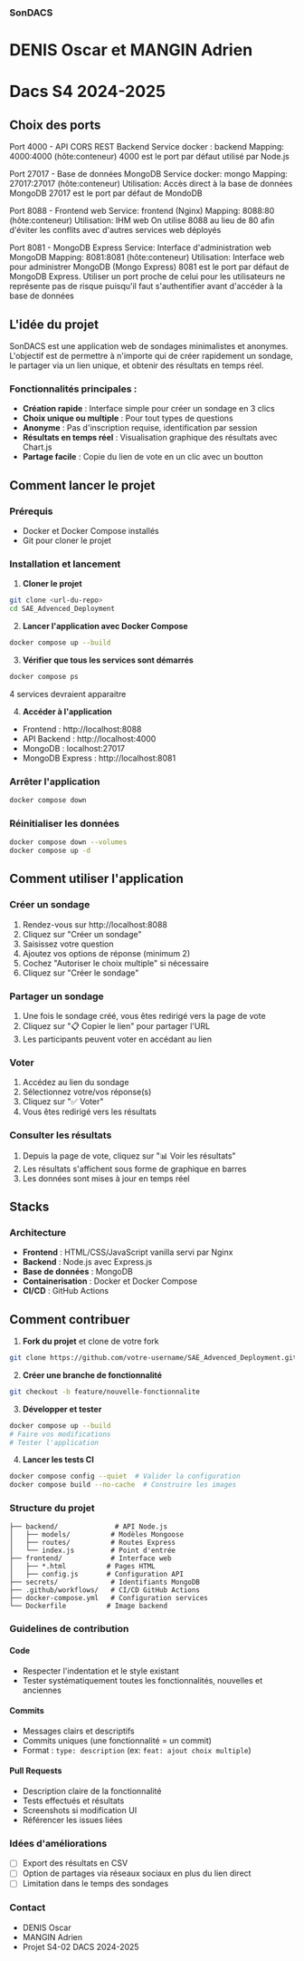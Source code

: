 ### SonDACS
# DENIS Oscar et MANGIN Adrien
# Dacs S4 2024-2025


## Choix des ports

Port 4000 - API CORS REST Backend
Service docker : backend
Mapping: 4000:4000 (hôte:conteneur)
4000 est le port par défaut utilisé par Node.js

Port 27017 - Base de données MongoDB
Service docker: mongo
Mapping: 27017:27017 (hôte:conteneur)
Utilisation: Accès direct à la base de données MongoDB
27017 est le port par défaut de MondoDB

Port 8088 - Frontend web
Service: frontend (Nginx)
Mapping: 8088:80 (hôte:conteneur)
Utilisation: IHM web
On utilise 8088 au lieu de 80 afin d'éviter les conflits avec d'autres services web déployés

Port 8081 - MongoDB Express
Service: Interface d'administration web MongoDB
Mapping: 8081:8081 (hôte:conteneur)
Utilisation: Interface web pour administrer MongoDB (Mongo Express)
8081 est le port par défaut de MongoDB Express. Utiliser un port proche de celui pour les utilisateurs ne représente pas de risque puisqu'il faut s'authentifier avant d'accéder à la base de données

## L'idée du projet

SonDACS est une application web de sondages minimalistes et anonymes. L'objectif est de permettre à n'importe qui de créer rapidement un sondage, le partager via un lien unique, et obtenir des résultats en temps réel.

### Fonctionnalités principales :
- **Création rapide** : Interface simple pour créer un sondage en 3 clics
- **Choix unique ou multiple** : Pour tout types de questions
- **Anonyme** : Pas d'inscription requise, identification par session
- **Résultats en temps réel** : Visualisation graphique des résultats avec Chart.js
- **Partage facile** : Copie du lien de vote en un clic avec un boutton

## Comment lancer le projet

### Prérequis
- Docker et Docker Compose installés
- Git pour cloner le projet

### Installation et lancement

1. **Cloner le projet**
```bash
git clone <url-du-repo>
cd SAE_Advenced_Deployment
```

2. **Lancer l'application avec Docker Compose**
```bash
docker compose up --build
```

3. **Vérifier que tous les services sont démarrés**
```bash
docker compose ps
```
4 services devraient apparaitre

4. **Accéder à l'application**
- Frontend : http://localhost:8088
- API Backend : http://localhost:4000
- MongoDB : localhost:27017
- MongoDB Express : http://localhost:8081

### Arrêter l'application
```bash
docker compose down
```

### Réinitialiser les données
```bash
docker compose down --volumes
docker compose up -d
```

## Comment utiliser l'application

### Créer un sondage
1. Rendez-vous sur http://localhost:8088
2. Cliquez sur "Créer un sondage"
3. Saisissez votre question
4. Ajoutez vos options de réponse (minimum 2)
5. Cochez "Autoriser le choix multiple" si nécessaire
6. Cliquez sur "Créer le sondage"

### Partager un sondage
1. Une fois le sondage créé, vous êtes redirigé vers la page de vote
2. Cliquez sur "📋 Copier le lien" pour partager l'URL
3. Les participants peuvent voter en accédant au lien

### Voter
1. Accédez au lien du sondage
2. Sélectionnez votre/vos réponse(s)
3. Cliquez sur "✅ Voter"
4. Vous êtes redirigé vers les résultats

### Consulter les résultats
1. Depuis la page de vote, cliquez sur "📊 Voir les résultats"
2. Les résultats s'affichent sous forme de graphique en barres
3. Les données sont mises à jour en temps réel

## Stacks

### Architecture
- **Frontend** : HTML/CSS/JavaScript vanilla servi par Nginx
- **Backend** : Node.js avec Express.js
- **Base de données** : MongoDB
- **Containerisation** : Docker et Docker Compose
- **CI/CD** : GitHub Actions

## Comment contribuer

1. **Fork du projet** et clone de votre fork
```bash
git clone https://github.com/votre-username/SAE_Advenced_Deployment.git
```

2. **Créer une branche de fonctionnalité**
```bash
git checkout -b feature/nouvelle-fonctionnalite
```

3. **Développer et tester**
```bash
docker compose up --build
# Faire vos modifications
# Tester l'application
```

4. **Lancer les tests CI**
```bash
docker compose config --quiet  # Valider la configuration
docker compose build --no-cache  # Construire les images
```

### Structure du projet
```
├── backend/              # API Node.js
│   ├── models/          # Modèles Mongoose
│   ├── routes/          # Routes Express
│   └── index.js         # Point d'entrée
├── frontend/            # Interface web
│   ├── *.html          # Pages HTML
│   ├── config.js       # Configuration API
├── secrets/             # Identifiants MongoDB
├── .github/workflows/   # CI/CD GitHub Actions
├── docker-compose.yml   # Configuration services
└── Dockerfile          # Image backend
```

### Guidelines de contribution

#### Code
- Respecter l'indentation et le style existant
- Tester systématiquement toutes les fonctionnalités, nouvelles et anciennes

#### Commits
- Messages clairs et descriptifs
- Commits uniques (une fonctionnalité = un commit)
- Format : `type: description` (ex: `feat: ajout choix multiple`)

#### Pull Requests
- Description claire de la fonctionnalité
- Tests effectués et résultats
- Screenshots si modification UI
- Référencer les issues liées

### Idées d'améliorations
- [ ] Export des résultats en CSV
- [ ] Option de partages via réseaux sociaux en plus du lien direct
- [ ] Limitation dans le temps des sondages

### Contact
- DENIS Oscar
- MANGIN Adrien
- Projet S4-02 DACS 2024-2025